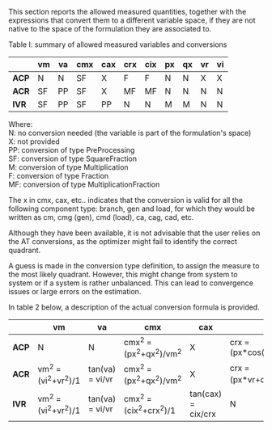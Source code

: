This section reports the allowed measured quantities, together with the expressions that convert them to a different variable space,
if they are not native to the space of the formulation they are associated to.


Table I: summary of allowed measured variables and conversions

| | vm | va | cmx | cax | crx | cix | px | qx | vr | vi |
|-----|----|----|-----|-----|-----|-----|----|----|----|----|
| **ACP** | N  | N  | SF  | X  | F   | F   | N  | N  | X  | X  |
| **ACR** | SF | PP | SF  | X  | MF  | MF  | N  | N  | N  | N  |
| **IVR** | SF | PP | SF  | PP  | N   | N   | M  | M  | N  | N  |

Where: <br />
N: no conversion needed (the variable is part of the formulation's space) <br />
X: not provided <br />
PP: conversion of type PreProcessing <br />
SF: conversion of type SquareFraction <br />
M: conversion of type Multiplication <br />
F: conversion of type Fraction <br />
MF: conversion of type MultiplicationFraction

The x in cmx, cax, etc.. indicates that the conversion is valid for all the following component type: branch, gen and load, for which they would be written as cm, cmg (gen), cmd (load), ca, cag, cad, etc.

Although they have been available, it is not advisable that the user relies on the AT conversions, as the optimizer might fail to identify the correct quadrant.

A guess is made in the conversion type definition, to assign the measure to the most likely quadrant. However, this might change from system to system or if a system is rather unbalanced. This can lead to convergence issues or large errors on the estimation.

In table 2 below, a description of the actual conversion formula is provided.

| | vm | va | cmx | cax | crx | cix | px | qx | vr | vi |
|-----|----|----|-----|-----|-----|-----|----|----|----|----|
| **ACP** | N  | N  | cmx<sup>2</sup> = (px<sup>2</sup>+qx<sup>2</sup>)/vm<sup>2</sup>  | X  | crx = (px\*cos(va)+qx\*sin(va))/vm   | cix = (-qx \*cos(va)+px\*sin(va))/vm   | N  | N  | X  | X  |
| **ACR** | vm<sup>2</sup> = (vi<sup>2</sup>+vr<sup>2</sup>)/1 | tan(va) = vi/vr | cmx<sup>2</sup> = (px<sup>2</sup>+qx<sup>2</sup>)/vm<sup>2</sup>  | X  | crx = (px\*vr+qx\*vi)/(vr<sup>2</sup>+vi<sup>2</sup>)  | cix = (px\*vi-qx\*vr)/(vr<sup>2</sup>+vi<sup>2</sup>)  | N  | N  | N  | N  |
| **IVR** | vm<sup>2</sup> = (vi<sup>2</sup>+vr<sup>2</sup>)/1 | tan(va) = vi/vr | cmx<sup>2</sup> = (cix<sup>2</sup>+crx<sup>2</sup>)/1  | tan(cax) = cix/crx  | N   | N   | px = vr\*crx+vi\*cix  | qx = vi\*crx-vr\*cix  | N  | N  |
